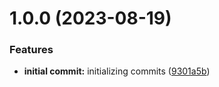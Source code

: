 # 1.0.0 (2023-08-19)


### Features

* **initial commit:** initializing commits ([9301a5b](https://github.com/luvsscorpius/Santander-Bootcamp-2023-Ciencia-de-Dados-com-Python/commit/9301a5b7bce3d64828612632d6d9542e7823e354))
